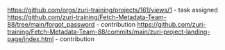 https://github.com/orgs/zuri-training/projects/161/views/1 - task assigned
https://github.com/zuri-training/Fetch-Metadata-Team-88/tree/main/forgot_password  - contribution
https://github.com/zuri-training/Fetch-Metadata-Team-88/commits/main/zuri-project-landing-page/index.html  - contribution
